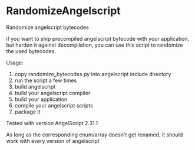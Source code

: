 # RandomizeAngelscript
Randomize angelscript bytecodes

if you want to ship precompiled angelscript bytecode with your application, but harden it against decompilation, you can use this script to randomize the used bytecodes.

Usage:
1. copy randomize_bytecodes.py into angelscript include directory
2. run the script a few times
3. build angelscript
4. build your angelscript compiler
5. build your application
6. compile your angelscript scripts
7. package it

Tested with version AngelScript 2.31.1

As long as the corresponding enum/array doesn't get renamed, it should work with every version of angelscript
